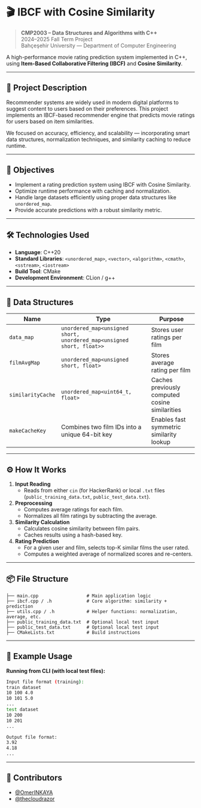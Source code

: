 # 🎬 IBCF with Cosine Similarity

> **CMP2003 – Data Structures and Algorithms with C++**  
> 2024–2025 Fall Term Project  
> Bahçeşehir University — Department of Computer Engineering

A high-performance movie rating prediction system implemented in C++, using **Item-Based Collaborative Filtering (IBCF)** and **Cosine Similarity**.

---

## 🧠 Project Description

Recommender systems are widely used in modern digital platforms to suggest content to users based on their preferences. This project implements an IBCF-based recommender engine that predicts movie ratings for users based on item similarities.

We focused on accuracy, efficiency, and scalability — incorporating smart data structures, normalization techniques, and similarity caching to reduce runtime.

---

## 🎯 Objectives

- Implement a rating prediction system using IBCF with Cosine Similarity.
- Optimize runtime performance with caching and normalization.
- Handle large datasets efficiently using proper data structures like `unordered_map`.
- Provide accurate predictions with a robust similarity metric.

---

## 🛠 Technologies Used

- **Language**: C++20
- **Standard Libraries**: `<unordered_map>`, `<vector>`, `<algorithm>`, `<cmath>`, `<sstream>`, `<iostream>`
- **Build Tool**: CMake
- **Development Environment**: CLion / g++

---

## 🧱 Data Structures

| Name           | Type                                               | Purpose |
|----------------|----------------------------------------------------|---------|
| `data_map`     | `unordered_map<unsigned short, unordered_map<unsigned short, float>>` | Stores user ratings per film |
| `filmAvgMap`   | `unordered_map<unsigned short, float>`            | Stores average rating per film |
| `similarityCache` | `unordered_map<uint64_t, float>`               | Caches previously computed cosine similarities |
| `makeCacheKey` | Combines two film IDs into a unique 64-bit key     | Enables fast symmetric similarity lookup |

---

## ⚙️ How It Works

1. **Input Reading**
    - Reads from either `cin` (for HackerRank) or local `.txt` files (`public_training_data.txt`, `public_test_data.txt`).
2. **Preprocessing**
    - Computes average ratings for each film.
    - Normalizes all film ratings by subtracting the average.
3. **Similarity Calculation**
    - Calculates cosine similarity between film pairs.
    - Caches results using a hash-based key.
4. **Rating Prediction**
    - For a given user and film, selects top-K similar films the user rated.
    - Computes a weighted average of normalized scores and re-centers.

---

## 📦 File Structure
```
├── main.cpp                  # Main application logic
├── ibcf.cpp / .h             # Core algorithm: similarity + prediction
├── utils.cpp / .h            # Helper functions: normalization, average, etc.
├── public_training_data.txt  # Optional local test input
├── public_test_data.txt      # Optional local test input
├── CMakeLists.txt            # Build instructions
```
---

## 🧪 Example Usage

**Running from CLI (with local test files):**
```bash
Input file format (training):
train dataset
10 100 4.0
10 101 5.0
...
test dataset
10 200
10 201
...

Output file format:
3.92
4.18
...
```
---

## 👥 Contributors

- [@OmerINKAYA](https://github.com/OmerINKAYA)
- [@thecloudrazor](https://github.com/thecloudrazor)
